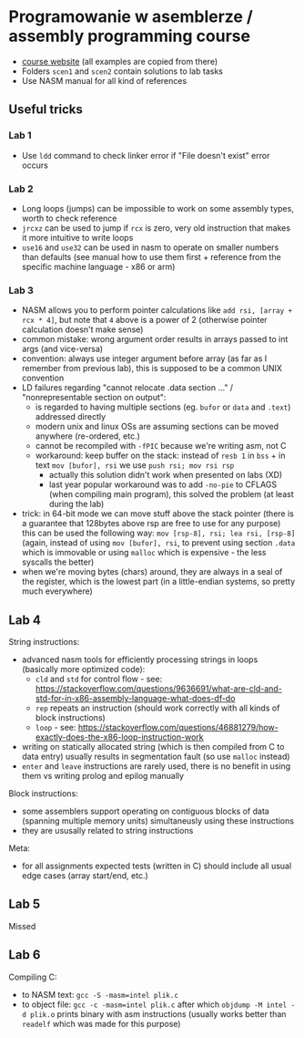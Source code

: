 # Programowanie w asemblerze / assembly programming course

- [course website](https://students.mimuw.edu.pl/~zbyszek/asm/pl/index.html)
  (all examples are copied from there)
- Folders `scen1` and `scen2` contain solutions to lab tasks
- Use NASM manual for all kind of references


## Useful tricks

### Lab 1

- Use `ldd` command to check linker error if "File doesn't exist" error occurs


### Lab 2

- Long loops (jumps) can be impossible to work on some assembly types, worth to check reference
- `jrcxz` can be used to jump if `rcx` is zero, very old instruction that makes it more intuitive to write loops
- `use16` and `use32` can be used in nasm to operate on smaller numbers than defaults
  (see manual  how to use them first + reference from the specific machine language - x86 or arm)

### Lab 3

- NASM allows you to perform pointer calculations like `add rsi, [array + rcx * 4]`,
  but note that `4` above is a power of 2 (otherwise pointer calculation doesn't make sense)
- common mistake: wrong argument order results in arrays passed to int args (and vice-versa)
- convention: always use integer argument before array (as far as I remember from previous lab),
  this is supposed to be a common UNIX convention
- LD failures regarding "cannot relocate .data section ..." / "nonrepresentable section on output":
  - is regarded to having multiple sections (eg. `bufor` or `data` and `.text`) addressed directly
  - modern unix and linux OSs are assuming sections can be moved anywhere (re-ordered, etc.)
  - cannot be recompiled with `-fPIC` because we're writing asm, not C
  - workaround: keep buffer on the stack: instead of `resb 1` in `bss` + in text
    `mov [bufor], rsi` we use `push rsi; mov rsi rsp`
    - actually this solution didn't work when presented on labs (XD)
    - last year popular workaround was to add `-no-pie` to CFLAGS (when compiling main program),
      this solved the problem (at least during the lab)
- trick: in 64-bit mode we can move stuff above the stack pointer
  (there is a guarantee that 128bytes above rsp are free to use for any purpose)
  this can be used the following way: `mov [rsp-8], rsi; lea rsi, [rsp-8]` (again,
  instead of using `mov [bufor], rsi`, to prevent using section `.data` which is immovable
  or using `malloc` which is expensive - the less syscalls the better)
- when we're moving bytes (chars) around, they are always in a seal of the register,
  which is the lowest part (in a little-endian systems, so pretty much everywhere)

## Lab 4

String instructions:
- advanced nasm tools for efficiently processing strings in loops (basically more optimized code):
  - `cld` and `std` for control flow - see:
  https://stackoverflow.com/questions/9636691/what-are-cld-and-std-for-in-x86-assembly-language-what-does-df-do
  - `rep` repeats an instruction (should work correctly with all kinds of block instructions)
  - `loop` - see: https://stackoverflow.com/questions/46881279/how-exactly-does-the-x86-loop-instruction-work
- writing on statically allocated string (which is then compiled from C to data entry) usually results in segmentation fault (so use `malloc` instead)
- `enter` and `leave` instructions are rarely used, there is no benefit in using them vs writing prolog and epilog manually

Block instructions:
- some assemblers support operating on contiguous blocks of data (spanning multiple memory units) simultaneusly using these instructions
- they are ususally related to string instructions

Meta:
- for all assignments expected tests (written in C) should include all usual edge cases (array start/end, etc.)


## Lab 5

Missed


## Lab 6

Compiling C:
- to NASM text: `gcc -S -masm=intel plik.c`
- to object file: `gcc -c -masm=intel plik.c` after which
  `objdump -M intel -d plik.o` prints binary with asm instructions
  (usually works better than `readelf` which was made for this purpose)

